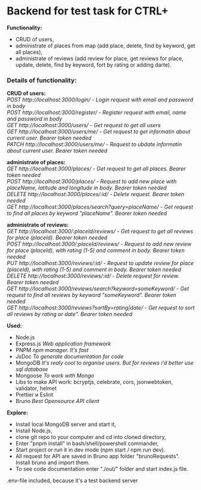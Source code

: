 # Backend for test task for CTRL+ 

**Functionality:**  
 - CRUD of users,  
 - administrate of places from map (add place, delete, find by keyword, get all places),  
 - administrate of reviews (add review for place, get reviews for place, update, delete, find by keyword, fort by rating or adding darte).

### Details of functionality: 
**CRUD of users:**  
*POST http://localhost:3000/login/ - Login request with email and password in body*  
*POST http://localhost:3000/register/ - Register request with email, name and password in body*  
*GET http://localhost:3000/users/ - Get request to get all users*  
*GET http://localhost:3000/users/me/ - Get request to get informatin about current user. Bearer token needed*  
*PATCH http://localhost:3000/users/me/ - Request to ubdate informatin about current user. Bearer token needed*  

**administrate of places:**  
*GET http://localhost:3000/places/ - Get request to get all places. Bearer token needed*  
*POST http://localhost:3000/places/ - Request to add new place with placeName, latitude and longitude in body. Bearer token needed*  
*DELETE http://localhost:3000/places/:id/ - Delete request. Bearer token needed*    
*GET http://localhost:3000/places/search?query=placeName/ - Get request to find all places by keyword "placeName". Bearer token needed*  

**administrate of reviews:**  
*GET http://localhost:3000/:placeId/reviews/ - Get request to get all reviews for place (placeId). Bearer token needed*  
*POST http://localhost:3000/:placeId/reviews/ - Request to add new review for place (placeId), with rating (1-5) and comment in body. Bearer token needed*    
*PUT http://localhost:3000/reviews/:id/ - Request to update review for place (placeId), with rating (1-5) and comment in body. Bearer token needed*  
*DELETE http://localhost:3000/reviews/:id/ - Delete request for review. Bearer token needed*    
*GET http://localhost:3000/reviews/search?keyword=someKeyword/ - Get request to find all reviews by keyword "someKeyword". Bearer token needed*  
*GET http://localhost:3000/reviews?sortBy=rating|date/ - Get request to sort all reviews by rating or date". Bearer token needed*  


**Used:**   
- Node.js   
- Express.js *Web application framework*  
- PNPM *npm manager. It's fast*  
- JsDoc *To generate documentation for code*  
- MongoDB *It's realy cool to organise users. But for reviews i'd better use sql database*   
- Mongoose *To work with Mongo* 
- Libs to make API work: bcryptjs, celebrate, cors, jsonwebtoken, validator, helmet 
- Prettier и Eslint   
- Bruno *Best Opensource API client*  

**Explore:**   
- Install local MongoDB server and start it,  
- Install Node.js,
- clone git repo to your computer and cd into cloned directory,
- Enter "pnpm install" in bash/shell/powershell commander,
- Start project or run it in dev mode (npm start / npm run dev).
- All request for API are saved in Bruno app folder "brunoRequests". Install bruno and import them. 
- To see code documentation enter "./out/" folder and start index.js file.  

.env-file included, because it's a test backend server
